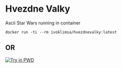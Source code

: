# Hvezdne Valky

Ascii Star Wars running in container

`docker run -ti --rm ivoklimsa/hvezdnevalky:latest`

## OR

[![Try in PWD](https://raw.githubusercontent.com/play-with-docker/stacks/master/assets/images/button.png)](https://labs.play-with-docker.com/?stack=https://raw.githubusercontent.com/ivoklimsa/hvezdnevalky/master/hv-stack.yml)
